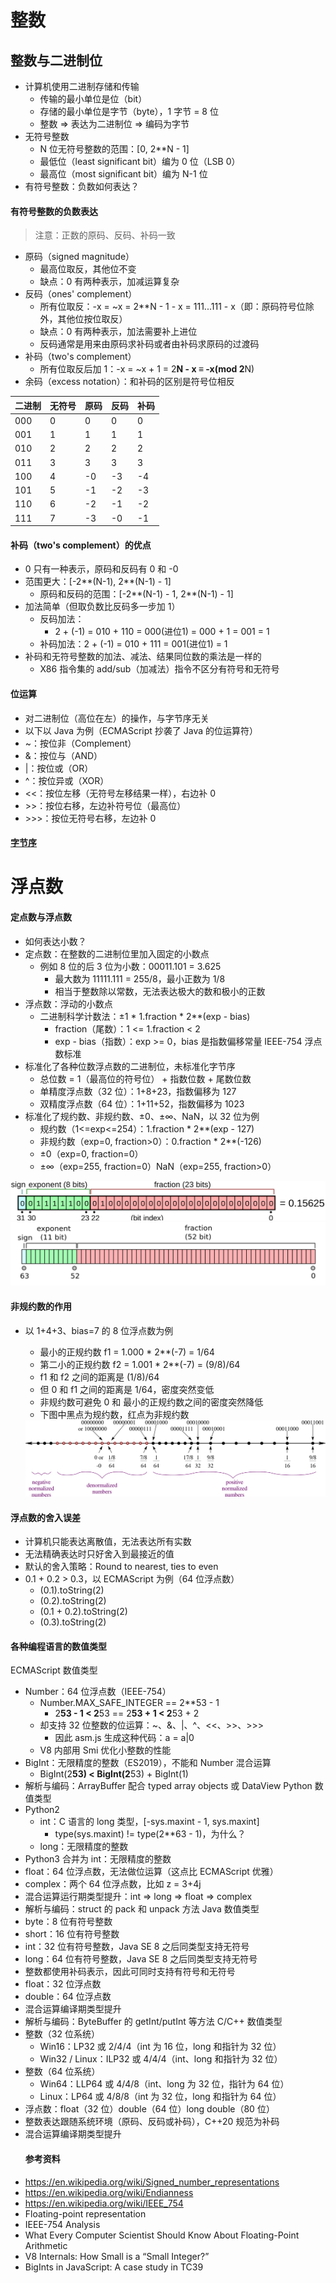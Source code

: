 # 整数
## 整数与二进制位
- 计算机使用二进制存储和传输
  - 传输的最小单位是位（bit）
  - 存储的最小单位是字节（byte），1 字节 = 8 位
  - 整数 => 表达为二进制位 => 编码为字节
- 无符号整数
  - N 位无符号整数的范围：[0, 2**N - 1]
  - 最低位（least significant bit）编为 0 位（LSB 0）
  - 最高位（most significant bit）编为 N-1 位
- 有符号整数：负数如何表达？


#### 有符号整数的负数表达
> 注意：正数的原码、反码、补码一致

- 原码（signed magnitude）
  - 最高位取反，其他位不变
  - 缺点：0 有两种表示，加减运算复杂
- 反码（ones' complement）
  - 所有位取反：-x = ~x = 2**N - 1 - x = 111...111 - x（即：原码符号位除外，其他位按位取反）
  - 缺点：0 有两种表示，加法需要补上进位
  - 反码通常是用来由原码求补码或者由补码求原码的过渡码
- 补码（two's complement）
  - 所有位取反后加 1：-x = ~x + 1 = 2**N - x ≡ -x(mod 2**N)
- 余码（excess notation）：和补码的区别是符号位相反

|  二进制 | 无符号 | 原码   | 反码  | 补码  |
|  ----  | ----  | ----  | ----  | ---- |
| 000    | 0     | 0    | 0    | 0     |
| 001    | 1     | 1    | 1    | 1     |
| 010    | 2     | 2    | 2    | 2     |
| 011    | 3     | 3    | 3    | 3     |
| 100    | 4     | -0   | -3   | -4    | 
| 101    | 5     | -1   | -2   | -3    |
| 110    | 6     | -2   | -1   | -2    |
| 111    | 7     | -3   | -0   | -1    |

#### 补码（two's complement）的优点
- 0 只有一种表示，原码和反码有 0 和 -0
- 范围更大：[-2**(N-1), 2**(N-1) - 1]
  - 原码和反码的范围：[-2**(N-1) - 1, 2**(N-1) - 1]
- 加法简单（但取负数比反码多一步加 1）
  - 反码加法：
    - 2 + (-1) = 010 + 110 = 000(进位1) = 000 + 1 = 001 = 1
  - 补码加法：2 + (-1) = 010 + 111 = 001(进位1) = 1
- 补码和无符号整数的加法、减法、结果同位数的乘法是一样的
  - X86 指令集的 add/sub（加减法）指令不区分有符号和无符号

#### 位运算
- 对二进制位（高位在左）的操作，与字节序无关
- 以下以 Java 为例（ECMAScript 抄袭了 Java 的位运算符）
- ~：按位非（Complement）
- &：按位与（AND）
- |：按位或（OR）
- ^：按位异或（XOR）
- <<：按位左移（无符号左移结果一样），右边补 0
- \>>：按位右移，左边补符号位（最高位）
- \>>>：按位无符号右移，左边补 0

#### [字节序](./字节序.md)

# 浮点数
#### 定点数与浮点数
- 如何表达小数？
- 定点数：在整数的二进制位里加入固定的小数点
  - 例如 8 位的后 3 位为小数：00011.101 = 3.625
    - 最大数为 11111.111 = 255/8，最小正数为 1/8
    - 相当于整数除以常数，无法表达极大的数和极小的正数
- 浮点数：浮动的小数点
  - 二进制科学计数法：±1 * 1.fraction * 2**(exp - bias)
    - fraction（尾数）：1 <= 1.fraction < 2
    - exp - bias（指数）：exp >= 0，bias 是指数偏移常量
IEEE-754 浮点数标准
- 标准化了各种位数浮点数的二进制位，未标准化字节序
  - 总位数 = 1（最高位的符号位） + 指数位数 + 尾数位数
  - 单精度浮点数（32 位）：1+8+23，指数偏移为 127
  - 双精度浮点数（64 位）：1+11+52，指数偏移为 1023
- 标准化了规约数、非规约数、±0、±∞、NaN，以 32 位为例
  - 规约数（1<=exp<=254）：1.fraction * 2**(exp - 127)
  - 非规约数（exp=0, fraction>0）：0.fraction * 2**(-126)
  - ±0（exp=0, fraction=0）
  - ±∞（exp=255, fraction=0）NaN（exp=255, fraction>0）
  
<img src="./assets/float32.png">
<img src="./assets/float64.png">

#### 非规约数的作用
- 以 1+4+3、bias=7 的 8 位浮点数为例
  - 最小的正规约数 f1 = 1.000 * 2**(-7) = 1/64
  - 第二小的正规约数 f2 = 1.001 * 2**(-7) = (9/8)/64
  - f1 和 f2 之间的距离是 (1/8)/64
  - 但 0 和 f1 之间的距离是 1/64，密度突然变低
  - 非规约数可避免 0 和 最小的正规约数之间的密度突然降低
  - 下图中黑点为规约数，红点为非规约数
  
  <img src="./assets/非约数.png">

#### 浮点数的舍入误差
- 计算机只能表达离散值，无法表达所有实数
- 无法精确表达时只好舍入到最接近的值
- 默认的舍入策略：Round to nearest, ties to even
- 0.1 + 0.2 > 0.3，以 ECMAScript 为例（64 位浮点数）
  - (0.1).toString(2)
  - (0.2).toString(2)
  - (0.1 + 0.2).toString(2)
  - (0.3).toString(2)

#### 各种编程语言的数值类型
  ECMAScript 数值类型
- Number：64 位浮点数（IEEE-754）
  - Number.MAX_SAFE_INTEGER == 2**53 - 1
    - 2**53 - 1 < 2**53 == 2**53 + 1 < 2**53 + 2
  - 却支持 32 位整数的位运算：~、&、|、^、<<、>>、>>>
    - 因此 asm.js 生成这种代码：a = a|0
  - V8 内部用 Smi 优化小整数的性能
- BigInt：无限精度的整数（ES2019），不能和 Number 混合运算
  - BigInt(2**53) < BigInt(2**53) + BigInt(1)
- 解析与编码：ArrayBuffer 配合 typed array objects 或 DataView
Python 数值类型
- Python2
  - int：C 语言的 long 类型，[-sys.maxint - 1, sys.maxint]
    - type(sys.maxint) != type(2**63 - 1)，为什么？
  - long：无限精度的整数
- Python3 合并为 int：无限精度的整数
- float：64 位浮点数，无法做位运算（这点比 ECMAScript 优雅）
- complex：两个 64 位浮点数，比如 z = 3+4j
- 混合运算运行期类型提升：int => long => float => complex
- 解析与编码：struct 的 pack 和 unpack 方法
Java 数值类型
- byte：8 位有符号整数
- short：16 位有符号整数
- int：32 位有符号整数，Java SE 8 之后同类型支持无符号
- long：64 位有符号整数，Java SE 8 之后同类型支持无符号
- 整数都使用补码表示，因此可同时支持有符号和无符号
- float：32 位浮点数
- double：64 位浮点数
- 混合运算编译期类型提升
- 解析与编码：ByteBuffer 的 getInt/putInt 等方法
C/C++ 数值类型
- 整数（32 位系统）
  - Win16：LP32 或 2/4/4（int 为 16 位，long 和指针为 32 位）
  - Win32 / Linux：ILP32 或 4/4/4（int、long 和指针为 32 位）
- 整数（64 位系统）
  - Win64：LLP64 或 4/4/8（int、long 为 32 位，指针为 64 位）
  - Linux：LP64 或 4/8/8（int 为 32 位，long 和指针为 64 位）
- 浮点数：float（32 位）double（64 位）long double（80 位）
- 整数表达跟随系统环境（原码、反码或补码），C++20 规范为补码
- 混合运算编译期类型提升
  #### 参考资料
- https://en.wikipedia.org/wiki/Signed_number_representations
- https://en.wikipedia.org/wiki/Endianness
- https://en.wikipedia.org/wiki/IEEE_754
- Floating-point representation
- IEEE-754 Analysis
- What Every Computer Scientist Should Know About Floating-Point Arithmetic
- V8 Internals: How Small is a “Small Integer?”
- BigInts in JavaScript: A case study in TC39
